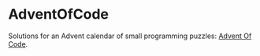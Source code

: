 # AdventOfCode

Solutions for an Advent calendar of small programming puzzles: [Advent Of Code](https://adventofcode.com).

